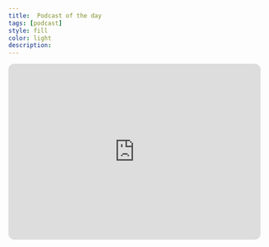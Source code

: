 ```yaml
---
title:  Podcast of the day
tags: [podcast]
style: fill
color: light
description: 
---
```


<iframe style="border-radius:12px" 
src="https://open.spotify.com/embed/episode/4VzNNGhGQ616NOLOhjvZfy?utm_source=generator" 
width="100%" height="352" frameBorder="0" allowfullscreen="" 
allow="autoplay; clipboard-write; encrypted-media; fullscreen; picture-in-picture" 
loading="lazy">
</iframe>